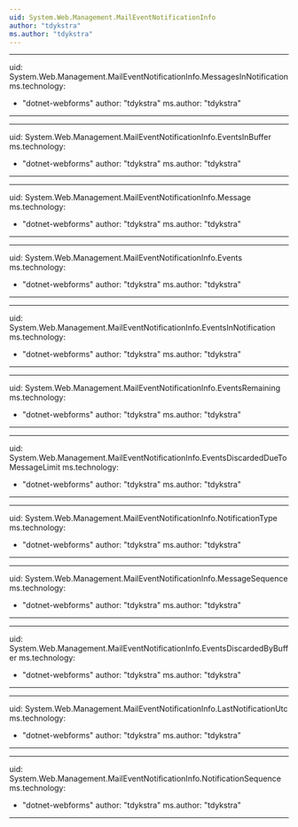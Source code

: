 ```yaml
---
uid: System.Web.Management.MailEventNotificationInfo
author: "tdykstra"
ms.author: "tdykstra"
---
```


---
uid: System.Web.Management.MailEventNotificationInfo.MessagesInNotification
ms.technology: 
  - "dotnet-webforms"
author: "tdykstra"
ms.author: "tdykstra"
---

---
uid: System.Web.Management.MailEventNotificationInfo.EventsInBuffer
ms.technology: 
  - "dotnet-webforms"
author: "tdykstra"
ms.author: "tdykstra"
---

---
uid: System.Web.Management.MailEventNotificationInfo.Message
ms.technology: 
  - "dotnet-webforms"
author: "tdykstra"
ms.author: "tdykstra"
---

---
uid: System.Web.Management.MailEventNotificationInfo.Events
ms.technology: 
  - "dotnet-webforms"
author: "tdykstra"
ms.author: "tdykstra"
---

---
uid: System.Web.Management.MailEventNotificationInfo.EventsInNotification
ms.technology: 
  - "dotnet-webforms"
author: "tdykstra"
ms.author: "tdykstra"
---

---
uid: System.Web.Management.MailEventNotificationInfo.EventsRemaining
ms.technology: 
  - "dotnet-webforms"
author: "tdykstra"
ms.author: "tdykstra"
---

---
uid: System.Web.Management.MailEventNotificationInfo.EventsDiscardedDueToMessageLimit
ms.technology: 
  - "dotnet-webforms"
author: "tdykstra"
ms.author: "tdykstra"
---

---
uid: System.Web.Management.MailEventNotificationInfo.NotificationType
ms.technology: 
  - "dotnet-webforms"
author: "tdykstra"
ms.author: "tdykstra"
---

---
uid: System.Web.Management.MailEventNotificationInfo.MessageSequence
ms.technology: 
  - "dotnet-webforms"
author: "tdykstra"
ms.author: "tdykstra"
---

---
uid: System.Web.Management.MailEventNotificationInfo.EventsDiscardedByBuffer
ms.technology: 
  - "dotnet-webforms"
author: "tdykstra"
ms.author: "tdykstra"
---

---
uid: System.Web.Management.MailEventNotificationInfo.LastNotificationUtc
ms.technology: 
  - "dotnet-webforms"
author: "tdykstra"
ms.author: "tdykstra"
---

---
uid: System.Web.Management.MailEventNotificationInfo.NotificationSequence
ms.technology: 
  - "dotnet-webforms"
author: "tdykstra"
ms.author: "tdykstra"
---
